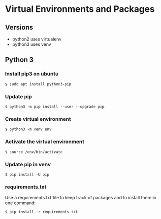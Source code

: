 # Virtual Environments and Packages

## Versions

* python2 uses virtualenv
* python3 uses venv

## Python 3

### Install pip3 on ubuntu

`$ sudo apt install python3-pip`

### Update pip

`$ python3 -m pip install --user --upgrade pip`

### Create virtual environment

`$ python3 -m venv env`

### Activate the virtual environment

`$ source /env/bin/activate`

### Update pip in venv

`$ pip install -U pip`

### requirements.txt

Use a requirements.txt file to keep track of packages
and to install them in one command:

`$ pip install -r requirements.txt`
